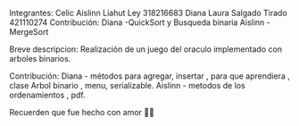 Integrantes: Celic Aislinn Liahut Ley 318216683 Diana Laura Salgado Tirado 421110274 
Contribución: Diana -QuickSort y Busqueda binaria Aislinn - MergeSort

Breve descripcion: Realización de un juego del oraculo implementado con arboles binarios.

Contribución:
Diana - métodos para agregar, insertar , para que aprendiera , clase Arbol binario , menu, serializable.
Aislinn - metodos de los ordenamientos , pdf. 

Recuerden que fue hecho con amor 🥺🙊
